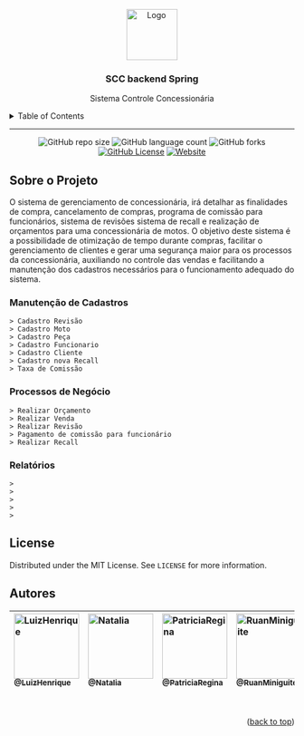 <!-- ============== HEADER ============== -->
<div align="center" id="header">

  <a href="https://cachoeiro.ifes.edu.br/"><img src="https://media.discordapp.net/attachments/925719560039043083/957863776407916654/cachoeiro-horizontal-pb.png?width=356&height=479" alt="Logo" width="90"></a>
  
  <h3>SCC backend Spring</h3>
  <p>Sistema Controle Concessionária</p>
</div>


<!-- ===== SUMARIO ===== -->
<details>
  <summary>Table of Contents</summary>
  <ol>
    <li><a href="#sobre-o-projeto">Sobre o Projeto</a></li>
    <li><a href="#license">License</a></li>
    <li><a href="#autores">Autores</a></li>
  </ol>
</details>

---


<!-- ============== SHIELDS ============== -->
<div align="center">

  ![GitHub repo size][GitHub repo size-shields]
  ![GitHub language count][GitHub language count-shields]
  ![GitHub forks][GitHub forks-shields]
  [![GitHub License][GitHub License-shields]][GitHub License-link]
  [![Website][Website-shields]][Website-link]

</div>


<!-- ============== ABOUT ============== -->
## Sobre o Projeto

O sistema de gerenciamento de concessionária, irá detalhar as finalidades de compra, cancelamento de compras, programa de comissão para funcionários, sistema de revisões sistema de recall e realização de orçamentos para uma concessionária de motos. O objetivo deste sistema é a possibilidade de otimização de tempo durante compras, facilitar o gerenciamento de clientes e gerar uma segurança maior para os processos da concessionária, auxiliando no controle das vendas e facilitando a manutenção dos cadastros necessários para o funcionamento adequado do sistema. 


### Manutenção de Cadastros

```
> Cadastro Revisão
> Cadastro Moto
> Cadastro Peça
> Cadastro Funcionario
> Cadastro Cliente
> Cadastro nova Recall
> Taxa de Comissão
```


### Processos de Negócio

```
> Realizar Orçamento
> Realizar Venda
> Realizar Revisão
> Pagamento de comissão para funcionário
> Realizar Recall
```


### Relatórios

```
>
> 
>
>
>
```


<!-- ============== LICENSE ============== -->
## License

Distributed under the MIT License. See `LICENSE` for more information.


<!-- ============== AUTHOR ============== -->
## Autores

|[<img alt="LuizHenrique" src="https://github.com/xZANELLA.png?size=115" width="115"><br><sub>@LuizHenrique</sub>](https://github.com/xZANELLA)| [<img alt="Natalia" src="https://github.com/nataliap96.png?size=115" width="115"><br><sub>@Natalia</sub>](https://github.com/nataliap96)|[<img alt="PatriciaRegina" src="https://github.com/Patricia0123.png?size=115" width="115"><br><sub>@PatriciaRegina</sub>](https://github.com/Patricia0123)|[<img alt="RuanMiniguite" src="https://github.com/RuanMiniguite.png?size=115" width="115"><br><sub>@RuanMiniguite</sub>](https://github.com/RuanMiniguite)| [<img alt="Talis Marchioro" src="https://github.com/TalisTM.png?size=115" width="115"><br><sub>@TalisMarchioro</sub>](https://github.com/TalisTM)|
|:-|:-|:-|:-|:-|

<br>
<p align="right">(<a href="#header">back to top</a>)</p>


<!-- ============== LINKs ============== -->
<!-- Alterar link -->
[GitHub License-link]: https://github.com/RuanMiniguite/SCC-backend-spring/blob/f479c14bff9463231113113601afab8222f51a76/LICENSE


<!-- Alterar caminho para repositorio [Template-Readme] -->
[GitHub repo size-shields]: https://img.shields.io/github/repo-size/RuanMiniguite/SCC-backend-spring?style=for-the-badge
[GitHub language count-shields]: https://img.shields.io/github/languages/count/RuanMiniguite/SCC-backend-spring?style=for-the-badge
[GitHub forks-shields]: https://img.shields.io/github/forks/RuanMiniguite/SCC-backend-spring?style=for-the-badge

<!-- Shields -->
[GitHub License-shields]: https://img.shields.io/cocoapods/l/m?down_color=292929&up_color=292929&style=for-the-badge
[Site-shields]: https://img.shields.io/badge/Site-Live-292929?style=for-the-badge&logo=web&logoColor=white
[Website-link]: https://github.com/RuanMiniguite/Commit-Message
[Website-shields]: https://img.shields.io/website?down_color=292929&down_message=404&style=for-the-badge&logo=github&up_color=292929&up_message=Commit&url=https%3A%2F%2Fgithub.com%2FRuanMiniguite%2FCommit-Message